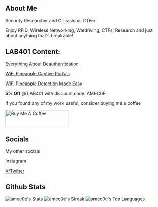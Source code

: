 ## About Me

Security Researcher and Occasional CTFer

Enjoy RFID, Wireless Networking, Wardriving, CTFs, Research and just about anything that's breakable!

## LAB401 Content:

[Everything About Deauthentication](https://lab401.com/blogs/academy/deauth)

[WiFi Pineapple Captive Portals](https://lab401.com/blogs/academy/wifi-pineapple-portals-with-amecoe)

[WiFi Pineapple Detection Made Easy](https://lab401.com/blogs/academy/wifi-pineapple-detection-made-easy-pinescan-multissid-in-action-with-the-feberis-pro-for-your-flipper-zero)

**5% Off** @ LAB401 with discount code: AMEC0E

If you found any of my work useful, consider buying me a coffee

<a href="https://www.buymeacoffee.com/amec0e" target="_blank"><img src="https://cdn.buymeacoffee.com/buttons/v2/default-blue.png" alt="Buy Me A Coffee" style="height: 50px !important;width: 200px !important;" ></a>

## Socials

My other socials

[Instagram](https://www.instagram.com/amec0e)

[X/Twitter](https://x.com/amec0e)

## Github Stats

![amec0e's Stats](https://github-readme-stats.vercel.app/api?username=amec0e&theme=tokyonight&show_icons=true&hide_border=true&count_private=false)
![amec0e's Streak](https://github-readme-streak-stats.herokuapp.com/?user=amec0e&theme=tokyonight&hide_border=true)
![amec0e's Top Languages](https://github-readme-stats.vercel.app/api/top-langs/?username=amec0e&theme=tokyonight&show_icons=true&hide_border=true&layout=compact)
